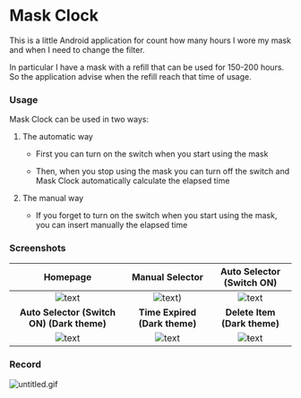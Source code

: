 # Mask Clock

This is a little Android application for count how many hours I wore my mask and when I need to change the filter.

In particular I have a mask with a refill that can be used for 150-200 hours. So the application advise when the refill reach that time of usage.

### Usage

Mask Clock can be used in two ways:

1. The automatic way
   
   - First you can turn on the switch when you start using the mask
   
   - Then, when you stop using the mask you can turn off the switch and Mask Clock automatically calculate the elapsed time

2. The manual way
   
   - If you forget to turn on the switch when you start using the mask, you can insert manually the elapsed time

### Screenshots

| **Homepage**                                                      | **Manual Selector**                                        | **Auto Selector (Switch ON)**                             |
|:-----------------------------------------------------------------:|:----------------------------------------------------------:|:---------------------------------------------------------:|
| ![text](/home/leonardo/mask_clock/docs/Screenshot_1599578674.png) | ![text](/home/leonardo/Desktop/Screenshot_1599578755.png)) | ![text](/home/leonardo/Desktop/Screenshot_1599578767.png) |
| **Auto Selector (Switch ON) (Dark theme)**                        | **Time Expired (Dark theme)**                              | **Delete Item (Dark theme)**                              |
| ![text](/home/leonardo/Desktop/Screenshot_1599578784.png)         | ![text](/home/leonardo/Desktop/Screenshot_1599579031.png)  | ![ŧext](/home/leonardo/Desktop/Screenshot_1599581551.png) |



### Record

![untitled.gif](/home/leonardo/Desktop/untitled.gif)



